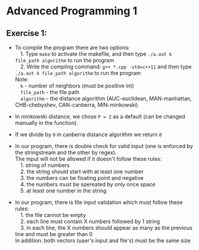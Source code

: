 # Advanced Programming 1
## Exercise 1:

- To compile the program there are two options: <br />
 &emsp;1. Type `make` to activate the makefile, and then type `./a.out k file_path algorithm` to run the program <br />
 &emsp;2. Write the compling command: `g++ *.cpp -std=c++11` and then type `./a.out k file_path algorithm` to run the program <br />
Note: <br />
&emsp;`k` - number of neighbors (must be positive int)<br />
&emsp;`file_path` - the file path <br />
&emsp;`algorithm` - the distance algorithm (AUC-euclidean, MAN-manhattan, CHB-chebyshev, CAN-canberra, MIN-minkowski) <br />

- In minkowski distance, we chose `P = 2` as a default (can be changed manually in the function).
- If we divide by `0` in canberra distance algorithm we return `0`
- In our program, there is double check for valid input (one is enforced by the stringstream and the other by regex).<br />
The input will not be allowed if it doesn't follow these rules: <br />
&emsp;1. string of numbers <br />
&emsp;2. the string should start with at least one number <br />
&emsp;3. the numbers can be floating point and negative <br />
&emsp;4. the numbers must be spereated by only once space <br />
&emsp;5. at least one number in the string <br />
- In our program, there is file input validation which must follow these rules: <br />
&emsp;1. the file cannot be empty <br />
&emsp;2. each line must contain X numbers followed by 1 string <br />
&emsp;3. in each line, the X numbers should appear as many as the previous line and must be greater than 0 <br />
In addition: both vectors (user's input and file's) must be the same size <br />
